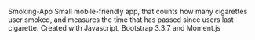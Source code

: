 Smoking-App
Small mobile-friendly app, that counts how many cigarettes user smoked, and measures the time that has passed since users last cigarette.
Created with Javascript, Bootstrap 3.3.7 and Moment.js
